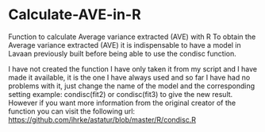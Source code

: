 # Calculate-AVE-in-R
Function to calculate Average variance extracted (AVE) with R 
To obtain the Average variance extracted (AVE) it is indispensable to have a model in Lavaan previously built before being able to use the condisc function.

I have not created the function I have only taken it from my script and I have made it available, it is the one I have always used and so far I have had no problems with it, just change the name of the model and the corresponding setting example: condisc(fit2) or condisc(fit3) to give the new result.
However if you want more information from the original creator of the function you can visit the following url: https://github.com/ihrke/astatur/blob/master/R/condisc.R
